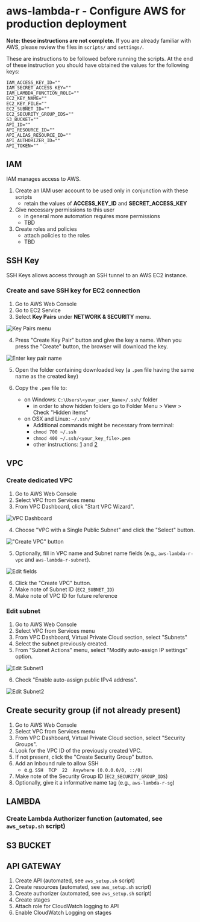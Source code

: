 # aws-lambda-r - Configure AWS for production deployment

**Note: these instructions are not complete.** If you are already familiar with AWS,
please review the files in `scripts/` and `settings/`.

These are instructions to be followed before running the scripts. At the end of 
these instruction you should have obtained the values for the following keys:

```
IAM_ACCESS_KEY_ID=""
IAM_SECRET_ACCESS_KEY=""
IAM_LAMBDA_FUNCTION_ROLE=""
EC2_KEY_NAME=""
EC2_KEY_FILE=""
EC2_SUBNET_ID=""
EC2_SECURITY_GROUP_IDS=""
S3_BUCKET=""
API_ID=""
API_RESOURCE_ID=""
API_ALIAS_RESOURCE_ID=""
API_AUTHORIZER_ID=""
API_TOKEN=""
```




## IAM 

IAM manages access to AWS.

1. Create an IAM user account to be used only in conjunction with these scripts
    + retain the values of **ACCESS_KEY_ID** and **SECRET_ACCESS_KEY**
2. Give necessary permissions to this user
    + in general more automation requires more permissions
    + TBD
3. Create roles and policies 
    + attach policies to the roles
    + TBD


## SSH Key

SSH Keys allows access through an SSH tunnel to an AWS EC2 instance.

### Create and save SSH key for EC2 connection

1. Go to AWS Web Console
2. Go to EC2 Service
3. Select **Key Pairs** under **NETWORK & SECURITY** menu. 

![Key Pairs menu](21-ssh-key-pairs-menu.png)

4. Press "Create Key Pair" button and give the key a name. When you press the 
"Create" button, the browser will download the key.

![Enter key pair name](22-ssh-enter-key-pair-name.png)

5. Open the folder containing downloaded key (a `.pem` file having the same name as the created key)

6. Copy the `.pem` file to:
    - on Windows: `C:\Users\<your_user_Name>/.ssh/` folder 
        + in order to show hidden folders go to Folder Menu > View > Check "Hidden items"
    - on OSX and Linux: `~/.ssh/` 
        + Additional commands might be necessary from terminal:
        + `chmod 700 ~/.ssh`
        + `chmod 400 ~/.ssh/<your_key_file>.pem`
        + other instructions: [1](https://unix.stackexchange.com/a/115860) and 
        [2](http://docs.aws.amazon.com/AWSEC2/latest/UserGuide/AccessingInstancesLinux.html)


## VPC

### Create dedicated VPC 

1. Go to AWS Web Console
2. Select VPC from Services menu
3. From VPC Dashboard, click "Start VPC Wizard".

![VPC Dashboard](31-create-vpc.PNG)

4. Choose "VPC with a Single Public Subnet" and click the "Select" button.

!["Create VPC" button](32-create-vpc.PNG)

5. Optionally, fill in VPC name and Subnet name fields (e.g., `aws-lambda-r-vpc` and `aws-lambda-r-subnet`).

![Edit fields](33-create-vpc.jpg)

6. Click the "Create VPC" button.
7. Make note of Subnet ID (`EC2_SUBNET_ID`)
8. Make note of VPC ID for future reference


### Edit subnet

1. Go to AWS Web Console
2. Select VPC from Services menu
3. From VPC Dashboard, Virtual Private Cloud section, select "Subnets"
4. Select the subnet previously created.
5. From "Subnet Actions" menu, select "Modify auto-assign IP settings" option.

![Edit Subnet1](34-edit-subnet.PNG)

6. Check "Enable auto-assign public IPv4 address".

![Edit Subnet2](35-edit-subnet.PNG)


## Create security group (if not already present)

1. Go to AWS Web Console
2. Select VPC from Services menu
3. From VPC Dashboard, Virtual Private Cloud section, select "Security Groups".
4. Look for the VPC ID of the previously created VPC.
5. If not present, click the "Create Security Group" button.
6. Add an Inbound rule to allow SSH
    + e.g. `SSH  TCP  22  Anywhere (0.0.0.0/0, ::/0)`
7. Make note of the Security Group ID (`EC2_SECURITY_GROUP_IDS`)
8. Optionally, give it a informative name tag (e.g., `aws-lambda-r-sg`)


## LAMBDA

### Create Lambda Authorizer function (automated, see `aws_setup.sh` script)


##  S3 BUCKET



## API GATEWAY

1. Create API (automated, see `aws_setup.sh` script)
2. Create resources (automated, see `aws_setup.sh` script)
3. Create authorizer (automated, see `aws_setup.sh` script)
4. Create stages  
5. Attach role for CloudWatch logging to API
6. Enable CloudWatch Logging on stages
